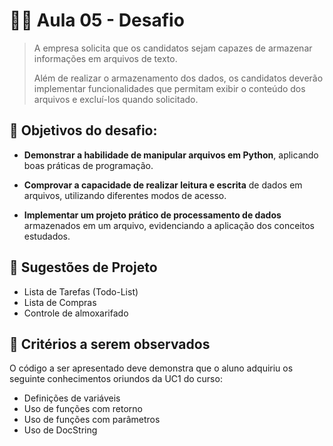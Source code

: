 # 👨‍💻 Aula 05 - Desafio

> A empresa solicita que os candidatos sejam capazes de armazenar informações em arquivos de texto.
>
> Além de realizar o armazenamento dos dados, os candidatos deverão implementar funcionalidades que permitam exibir o conteúdo dos arquivos e excluí-los quando solicitado.
>

## 🤖 Objetivos do desafio:

- **Demonstrar a habilidade de manipular arquivos em Python**, aplicando boas práticas de programação.

- **Comprovar a capacidade de realizar leitura e escrita** de dados em arquivos, utilizando diferentes modos de acesso.

- **Implementar um projeto prático de processamento de dados** armazenados em um arquivo, evidenciando a aplicação dos conceitos estudados.

## 🔖 Sugestões de Projeto 

- Lista de Tarefas (Todo-List)
- Lista de Compras
- Controle de almoxarifado

## 🔎 Critérios a serem observados

O código a ser apresentado deve demonstra que o aluno adquiriu os seguinte conhecimentos oriundos da UC1 do curso:

- Definições de variáveis
- Uso de funções com retorno
- Uso de funções com parâmetros
- Uso de DocString


